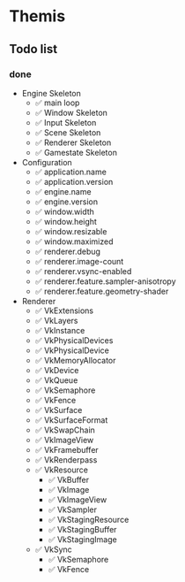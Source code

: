 # Themis

## Todo list

### done
* Engine Skeleton
  * ✅ main loop
  * ✅ Window Skeleton
  * ✅ Input Skeleton
  * ✅ Scene Skeleton
  * ✅ Renderer Skeleton
  * ✅ Gamestate Skeleton
* Configuration
  * ✅ application.name
  * ✅ application.version
  * ✅ engine.name
  * ✅ engine.version
  * ✅ window.width
  * ✅ window.height
  * ✅ window.resizable
  * ✅ window.maximized
  * ✅ renderer.debug
  * ✅ renderer.image-count
  * ✅ renderer.vsync-enabled
  * ✅ renderer.feature.sampler-anisotropy
  * ✅ renderer.feature.geometry-shader
* Renderer
  * ✅ VkExtensions
  * ✅ VkLayers
  * ✅ VkInstance
  * ✅ VkPhysicalDevices
  * ✅ VkPhysicalDevice
  * ✅ VkMemoryAllocator
  * ✅ VkDevice
  * ✅ VkQueue
  * ✅ VkSemaphore
  * ✅ VkFence
  * ✅ VkSurface
  * ✅ VkSurfaceFormat
  * ✅ VkSwapChain
  * ✅ VkImageView
  * ✅ VkFramebuffer
  * ✅ VkRenderpass
  * ✅ VkResource
    * ✅ VkBuffer
    * ✅ VkImage
    * ✅ VkImageView
    * ✅ VkSampler
    * ✅ VkStagingResource
    * ✅ VkStagingBuffer
    * ✅ VkStagingImage
  * ✅ VkSync
    * ✅ VkSemaphore
    * ✅ VkFence 

